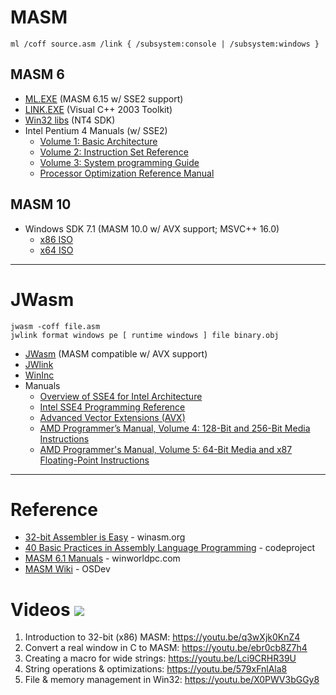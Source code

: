 MASM
====

```
ml /coff source.asm /link { /subsystem:console | /subsystem:windows }
```


MASM 6
------

* [ML.EXE](http://download.microsoft.com/download/vb60ent/update/6/w9x2kxp/en-us/vcpp5.exe) (MASM 6.15 w/ SSE2 support)
* [LINK.EXE](https://virtuallyfun.com/2016/09/17/visual-c-toolkit-2003/) (Visual C++ 2003 Toolkit)
* [Win32 libs](https://winworldpc.com/download/3d03c2ad-c2ad-18c3-9a11-c3a4e284a2ef) (NT4 SDK)
* Intel Pentium 4 Manuals (w/ SSE2)
  - [Volume 1: Basic Architecture](https://stuff.mit.edu/afs/sipb/contrib/doc/specs/ic/cpu/x86/pentium-4/24547008.pdf)
  - [Volume 2: Instruction Set Reference](https://stuff.mit.edu/afs/sipb/contrib/doc/specs/ic/cpu/x86/pentium-4/24547108.pdf)
  - [Volume 3: System programming Guide](https://stuff.mit.edu/afs/sipb/contrib/doc/specs/ic/cpu/x86/pentium-4/24547208.pdf)
  - [Processor Optimization Reference Manual](https://stuff.mit.edu/afs/sipb/contrib/doc/specs/ic/cpu/x86/pentium-4/24896606.pdf)


MASM 10
-------

* Windows SDK 7.1 (MASM 10.0 w/ AVX support; MSVC++ 16.0)
  - [x86 ISO](http://web.archive.org/web/20230611103919id_/https://download.microsoft.com/download/F/1/0/F10113F5-B750-4969-A255-274341AC6BCE/GRMSDK_EN_DVD.iso)
  - [x64 ISO](http://web.archive.org/web/20230611103722id_/https://download.microsoft.com/download/F/1/0/F10113F5-B750-4969-A255-274341AC6BCE/GRMSDKX_EN_DVD.iso)


---


JWasm
=====

```
jwasm -coff file.asm
jwlink format windows pe [ runtime windows ] file binary.obj
```


* [JWasm](https://www.japheth.de/JWasm.html) (MASM compatible w/ AVX support)
* [JWlink](https://www.japheth.de/JWlink.html)
* [WinInc](https://www.japheth.de/WinInc.html)
* Manuals
  - [Overview of SSE4 for Intel Architecture](https://web.archive.org/web/20090823145906id_/http://download.intel.com/technology/architecture/new-instructions-paper.pdf)
  - [Intel SSE4 Programming Reference](https://www.intel.com/content/dam/develop/external/us/en/documents/d9156103-705230.pdf)
  - [Advanced Vector Extensions (AVX)](https://hpc.llnl.gov/sites/default/files/intelAVXintro.pdf)
  - [AMD Programmer’s Manual, Volume 4: 128-Bit and 256-Bit Media Instructions](https://www.amd.com/content/dam/amd/en/documents/processor-tech-docs/programmer-references/26568.pdf)
  - [AMD Programmer's Manual, Volume 5: 64-Bit Media and x87 Floating-Point Instructions](https://www.amd.com/content/dam/amd/en/documents/processor-tech-docs/programmer-references/26569.pdf)

---


Reference
=========

* [32-bit Assembler is Easy](https://winasm.org/32bit-assembler-is-easy.html) - winasm.org
* [40 Basic Practices in Assembly Language Programming](http://web.archive.org/web/20190131114244/https://www.codeproject.com/Articles/1116188/40-Basic-Practices-in-Assembly-Language-Programmin?display=Print) - codeproject
* [MASM 6.1 Manuals](https://dl-alt1.winworldpc.com/Microsoft%20Macro%20Assembler%206.1%20Manuals.7z) - winworldpc.com
* [MASM Wiki](https://wiki.osdev.org/MASM) - OSDev


Videos ![](https://cdn1.iconfinder.com/data/icons/google_jfk_icons_by_carlosjj/32/youtube.png)
======

1. Introduction to 32-bit (x86) MASM: https://youtu.be/q3wXjk0KnZ4
2. Convert a real window in C to MASM: https://youtu.be/ebr0cb8Z7h4
3. Creating a macro for wide strings: https://youtu.be/Lci9CRHR39U
4. String operations & optimizations: https://youtu.be/579xFnlAla8
5. File & memory management in Win32: https://youtu.be/X0PWV3bGGy8
